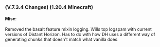 ### **(V.7.3.4 Changes) (1.20.4 Minecraft)**

#### Misc:
Removed the basalt feature mixin logging. Wills top logspam with current versions of Distant Horizon.
 Has to do with how DH uses a different way of generating chunks that doesn't match what vanilla does.
